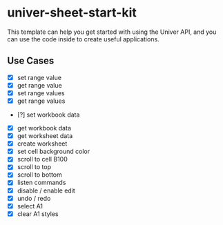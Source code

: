 # univer-sheet-start-kit

This template can help you get started with using the Univer API, and you can use the code inside to create useful applications.

## Use Cases

- [x] set range value
- [x] get range value
- [x] set range values
- [x] get range values
- [?] set workbook data
- [x] get workbook data
- [x] get worksheet data
- [x] create worksheet
- [x] set cell background color
- [x] scroll to cell B100
- [x] scroll to top
- [x] scroll to bottom
- [x] listen commands
- [x] disable / enable edit
- [x] undo / redo
- [x] select A1
- [x] clear A1 styles
